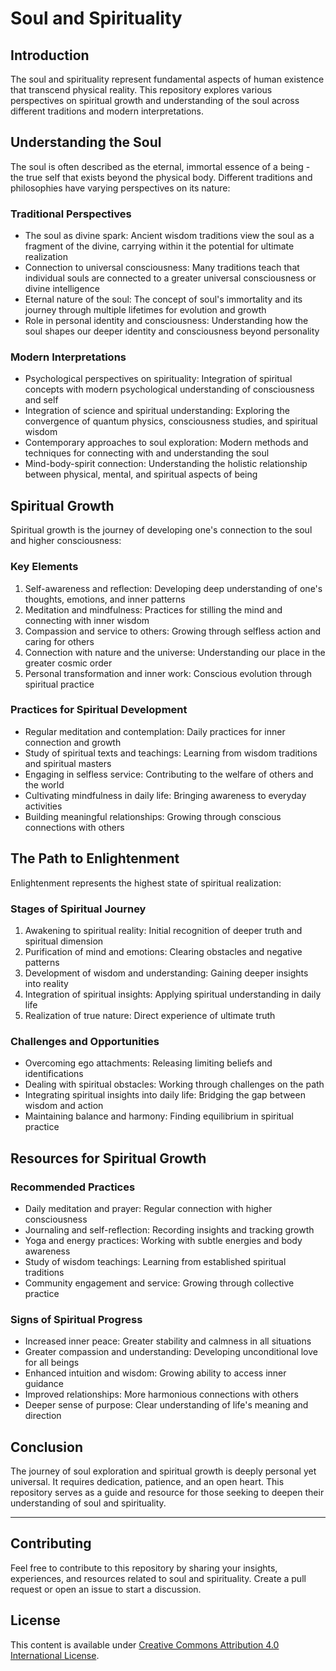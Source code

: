 # Soul and Spirituality

## Introduction
The soul and spirituality represent fundamental aspects of human existence that transcend physical reality. This repository explores various perspectives on spiritual growth and understanding of the soul across different traditions and modern interpretations.

## Understanding the Soul
The soul is often described as the eternal, immortal essence of a being - the true self that exists beyond the physical body. Different traditions and philosophies have varying perspectives on its nature:

### Traditional Perspectives
- The soul as divine spark: Ancient wisdom traditions view the soul as a fragment of the divine, carrying within it the potential for ultimate realization
- Connection to universal consciousness: Many traditions teach that individual souls are connected to a greater universal consciousness or divine intelligence
- Eternal nature of the soul: The concept of soul's immortality and its journey through multiple lifetimes for evolution and growth
- Role in personal identity and consciousness: Understanding how the soul shapes our deeper identity and consciousness beyond personality

### Modern Interpretations
- Psychological perspectives on spirituality: Integration of spiritual concepts with modern psychological understanding of consciousness and self
- Integration of science and spiritual understanding: Exploring the convergence of quantum physics, consciousness studies, and spiritual wisdom
- Contemporary approaches to soul exploration: Modern methods and techniques for connecting with and understanding the soul
- Mind-body-spirit connection: Understanding the holistic relationship between physical, mental, and spiritual aspects of being

## Spiritual Growth
Spiritual growth is the journey of developing one's connection to the soul and higher consciousness:

### Key Elements
1. Self-awareness and reflection: Developing deep understanding of one's thoughts, emotions, and inner patterns
2. Meditation and mindfulness: Practices for stilling the mind and connecting with inner wisdom
3. Compassion and service to others: Growing through selfless action and caring for others
4. Connection with nature and the universe: Understanding our place in the greater cosmic order
5. Personal transformation and inner work: Conscious evolution through spiritual practice

### Practices for Spiritual Development
- Regular meditation and contemplation: Daily practices for inner connection and growth
- Study of spiritual texts and teachings: Learning from wisdom traditions and spiritual masters
- Engaging in selfless service: Contributing to the welfare of others and the world
- Cultivating mindfulness in daily life: Bringing awareness to everyday activities
- Building meaningful relationships: Growing through conscious connections with others

## The Path to Enlightenment
Enlightenment represents the highest state of spiritual realization:

### Stages of Spiritual Journey
1. Awakening to spiritual reality: Initial recognition of deeper truth and spiritual dimension
2. Purification of mind and emotions: Clearing obstacles and negative patterns
3. Development of wisdom and understanding: Gaining deeper insights into reality
4. Integration of spiritual insights: Applying spiritual understanding in daily life
5. Realization of true nature: Direct experience of ultimate truth

### Challenges and Opportunities
- Overcoming ego attachments: Releasing limiting beliefs and identifications
- Dealing with spiritual obstacles: Working through challenges on the path
- Integrating spiritual insights into daily life: Bridging the gap between wisdom and action
- Maintaining balance and harmony: Finding equilibrium in spiritual practice

## Resources for Spiritual Growth
### Recommended Practices
- Daily meditation and prayer: Regular connection with higher consciousness
- Journaling and self-reflection: Recording insights and tracking growth
- Yoga and energy practices: Working with subtle energies and body awareness
- Study of wisdom teachings: Learning from established spiritual traditions
- Community engagement and service: Growing through collective practice

### Signs of Spiritual Progress
- Increased inner peace: Greater stability and calmness in all situations
- Greater compassion and understanding: Developing unconditional love for all beings
- Enhanced intuition and wisdom: Growing ability to access inner guidance
- Improved relationships: More harmonious connections with others
- Deeper sense of purpose: Clear understanding of life's meaning and direction

## Conclusion
The journey of soul exploration and spiritual growth is deeply personal yet universal. It requires dedication, patience, and an open heart. This repository serves as a guide and resource for those seeking to deepen their understanding of soul and spirituality.

---

## Contributing
Feel free to contribute to this repository by sharing your insights, experiences, and resources related to soul and spirituality. Create a pull request or open an issue to start a discussion.

## License
This content is available under [Creative Commons Attribution 4.0 International License](https://creativecommons.org/licenses/by/4.0/).
